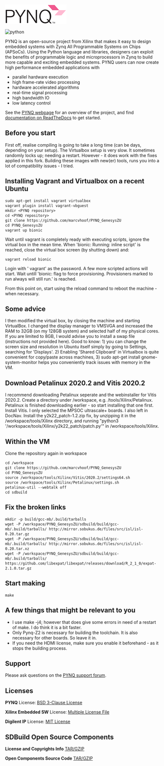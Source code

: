 ![pynq_logo](https://github.com/Xilinx/PYNQ/raw/master/logo.png)

![python](https://github.com/Xilinx/PYNQ/workflows/Python/badge.svg)

PYNQ is an open-source project from Xilinx that makes it easy to design embedded systems with Zynq All Programmable Systems on Chips (APSoCs). Using the Python language and libraries, designers can exploit the benefits of programmable logic and microprocessors in Zynq to build more capable and exciting embedded systems.
PYNQ users can now create high performance embedded applications with
-	parallel hardware execution
-	high frame-rate video processing
-	hardware accelerated algorithms
-	real-time signal processing
-	high bandwidth IO
-	low latency control

See the <a href="http://www.pynq.io/" target="_blank">PYNQ webpage</a> for an overview of the project, and find <a href="http://pynq.readthedocs.io" target="_blank">documentation on ReadTheDocs</a> to get started. 

## Before  you start
First off, realise compiling is going to take a long time (can be days, depending on your setup). The Virtualbox setup is very slow. It sometimes randomly locks up; needing a restart. However - it does work with the fixes applied in this fork. Building these images with new(er) tools, runs you into a lot of compatibility issues - I tried.  


## Installing Vagrant and Virtualbox on a recent Ubuntu
```
sudo apt-get install vagrant virtualbox
vagrant plugin install vagrant-vbguest
mkdir <PYNQ repository>
cd <PYNQ repository>
git clone https://github.com/marcvhoof/PYNQ_GenesysZU
cd PYNQ_GenesysZU
vagrant up bionic
```
Wait until vagrant is completely ready with executing scripts, ignore the virtual box in the mean time. When 'bionic: Running: inline script' is reached, close the virtual box screen (by shutting down) and: 
```
vagrant reload bionic
```
Login with ' vagrant'  as the password. A few more scripted actions will start. Wait untill 'bionic: flag to force provisioning. Provisioners marked to run always will still run.' is reached. 

From this point on, start using the reload command to reboot the machine - when necessary.

## Some advice
I then modified the virtual box, by closing the machine and starting VirtualBox. I changed the display manager to VMSVGA and increased the RAM to 32GB (on my 128GB system) and selected half of my physical cores. If you are limited to 8GB, I would advise you to install a swap file (instructions not provided here). Good to know: 1) you can change the screen size and resolution in Ubuntu itself simply by going to Settings, searching for 'Displays'. 2) Enabling 'Shared Clipboard' in Virtualbox is quite convenient for copy/paste across machines, 3) sudo apt-get install gnome-system-monitor helps you conveniently track issues with memory in the VM.  

## Download Petalinux 2020.2 and Vitis 2020.2
I recommend downloading Petalinux seperate and the webinstaller for Vitis 2020.2. Create a directory under /workspace, e.g. /tools/Xilinx/Petalinux. Petalinux is finished downloading earlier - so start installing that one first. Install Vitis. I only selected the MPSOC ultrascale+ boards. I also left in DocNav. Install the y2k22_patch-1.2.zip fix, by unzipping it in the /workspace/tools/Xilinx directory, and running "python3 '/workspace/tools/Xilinx/y2k22_patch/patch.py'" in /workspace/tools/Xilinx.

## Within the VM
Clone the repository again in workspace
```
cd /workspace
git clone https://github.com/marcvhoof/PYNQ_GenesysZU
cd PYNQ_GenesysZU
source /workspace/tools/Xilinx/Vitis/2020.2/settings64.sh
source /workspace/tools/Xilinx/Petalinux/settings.sh
petalinux-util --webtalk off
cd sdbuild
```
## Fix the broken links
```
mkdir -p build/gcc-mb/.build/tarballs
wget -P /workspace/PYNQ_GenesysZU/sdbuild/build/gcc-mb/.build/tarballs/ http://mirror.sobukus.de/files/src/isl/isl-0.20.tar.gz
wget -P /workspace/PYNQ_GenesysZU/sdbuild/build/gcc-mb/.build/tarballs/ http://mirror.sobukus.de/files/src/isl/isl-0.20.tar.xz
wget -P /workspace/PYNQ_GenesysZU/sdbuild/build/gcc-mb/.build/tarballs/ https://github.com/libexpat/libexpat/releases/download/R_2_1_0/expat-2.1.0.tar.gz
```

## Start making
```
make
```

## A few things that might be relevant to you
- I use make -j4; however that does give some errors in need of a restart of make. I do think it is a bit faster. 
- Only Pynq-Z2 is necessary for building the toolchain. It is also necessary for other boards. So leave it in. 
- If you need the HDMI license, make sure you enable it beforehand - as it stops the building process.

## Support

Please ask questions on the <a href="https://discuss.pynq.io" target="_blank">PYNQ support forum</a>.

## Licenses

**PYNQ** License: [BSD 3-Clause License](https://github.com/Xilinx/PYNQ/blob/master/LICENSE)

**Xilinx Embedded SW** License: [Multiple License File](https://github.com/Xilinx/embeddedsw/blob/master/license.txt)

**Digilent IP** License: [MIT License](https://github.com/Xilinx/PYNQ/blob/master/THIRD_PARTY_LIC)

## SDBuild Open Source Components

**License and Copyrights Info** [TAR/GZIP](https://bit.ly/pynq_license_2_7)

**Open Components Source Code** [TAR/GZIP](https://bit.ly/pynq_opencomponents_2_7)
